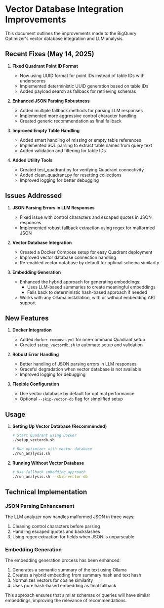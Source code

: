 # Vector Database Integration Improvements

This document outlines the improvements made to the BigQuery Optimizer's vector database integration and LLM analysis.

## Recent Fixes (May 14, 2025)

1. **Fixed Quadrant Point ID Format**
   - Now using UUID format for point IDs instead of table IDs with underscores
   - Implemented deterministic UUID generation based on table IDs
   - Added payload search as fallback for retrieving schemas

2. **Enhanced JSON Parsing Robustness**
   - Added multiple fallback methods for parsing LLM responses
   - Implemented more aggressive control character handling
   - Created generic recommendation as final fallback

3. **Improved Empty Table Handling**
   - Added smart handling of missing or empty table references
   - Implemented SQL parsing to extract table names from query text
   - Added validation and filtering for table IDs

4. **Added Utility Tools**
   - Created test_quadrant.py for verifying Quadrant connectivity
   - Added clean_quadrant.py for resetting collections
   - Improved logging for better debugging

## Issues Addressed

1. **JSON Parsing Errors in LLM Responses**
   - Fixed issue with control characters and escaped quotes in JSON responses
   - Implemented robust fallback extraction using regex for malformed JSON

2. **Vector Database Integration**
   - Created a Docker Compose setup for easy Quadrant deployment
   - Improved vector database connection handling
   - Re-enabled vector database by default for optimal schema similarity

3. **Embedding Generation**
   - Enhanced the hybrid approach for generating embeddings:
     - Uses LLM-based summaries to create meaningful embeddings
     - Falls back to deterministic hash-based approach if needed
   - Works with any Ollama installation, with or without embedding API support

## New Features

1. **Docker Integration**
   - Added `docker-compose.yml` for one-command Quadrant setup
   - Created `setup_vectordb.sh` to automate setup and validation

2. **Robust Error Handling**
   - Better handling of JSON parsing errors in LLM responses
   - Graceful degradation when vector database is not available
   - Improved logging for debugging

3. **Flexible Configuration**
   - Use vector database by default for optimal performance
   - Optional `--skip-vector-db` flag for simplified setup

## Usage

1. **Setting Up Vector Database (Recommended)**
   ```bash
   # Start Quadrant using Docker
   ./setup_vectordb.sh
   
   # Run optimizer with vector database
   ./run_analysis.sh
   ```

2. **Running Without Vector Database**
   ```bash
   # Use fallback embedding approach
   ./run_analysis.sh --skip-vector-db
   ```

## Technical Implementation

### JSON Parsing Enhancement

The LLM analyzer now handles malformed JSON in three ways:
1. Cleaning control characters before parsing
2. Handling escaped quotes and backslashes
3. Using regex extraction for fields when JSON is unparseable

### Embedding Generation

The embedding generation process has been enhanced:
1. Generates a semantic summary of the text using Ollama
2. Creates a hybrid embedding from summary hash and text hash
3. Normalizes vectors for cosine similarity
4. Uses pure hash-based embedding as final fallback

This approach ensures that similar schemas or queries will have similar embeddings, improving the relevance of recommendations.